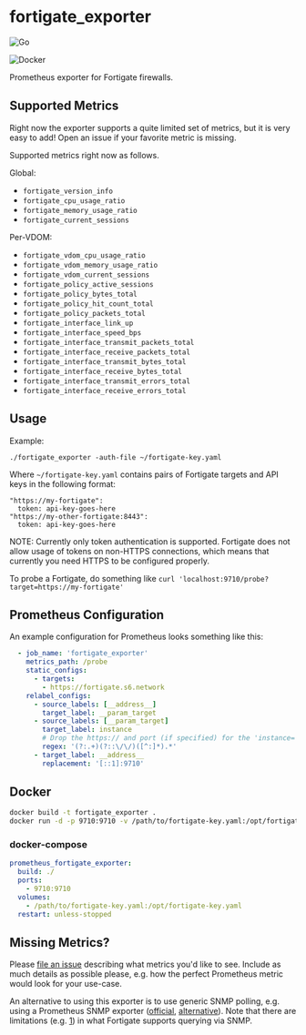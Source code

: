 # fortigate_exporter

![Go](https://github.com/bluecmd/fortigate_exporter/workflows/Go/badge.svg)

![Docker](https://github.com/bluecmd/fortigate_exporter/workflows/Docker/badge.svg)

Prometheus exporter for Fortigate firewalls.

## Supported Metrics

Right now the exporter supports a quite limited set of metrics, but it is very easy to add!
Open an issue if your favorite metric is missing.

Supported metrics right now as follows.

Global:

 * `fortigate_version_info`
 * `fortigate_cpu_usage_ratio`
 * `fortigate_memory_usage_ratio`
 * `fortigate_current_sessions`

Per-VDOM:

 * `fortigate_vdom_cpu_usage_ratio`
 * `fortigate_vdom_memory_usage_ratio`
 * `fortigate_vdom_current_sessions`
 * `fortigate_policy_active_sessions`
 * `fortigate_policy_bytes_total`
 * `fortigate_policy_hit_count_total`
 * `fortigate_policy_packets_total`
 * `fortigate_interface_link_up`
 * `fortigate_interface_speed_bps`
 * `fortigate_interface_transmit_packets_total`
 * `fortigate_interface_receive_packets_total`
 * `fortigate_interface_transmit_bytes_total`
 * `fortigate_interface_receive_bytes_total`
 * `fortigate_interface_transmit_errors_total`
 * `fortigate_interface_receive_errors_total`

## Usage

Example:

```
./fortigate_exporter -auth-file ~/fortigate-key.yaml
```

Where `~/fortigate-key.yaml` contains pairs of Fortigate targets and API keys in the following format:

```
"https://my-fortigate":
  token: api-key-goes-here
"https://my-other-fortigate:8443":
  token: api-key-goes-here
```

NOTE: Currently only token authentication is supported. Fortigate does not allow usage of tokens on non-HTTPS connections,
which means that currently you need HTTPS to be configured properly.

To probe a Fortigate, do something like `curl 'localhost:9710/probe?target=https://my-fortigate'`

## Prometheus Configuration

An example configuration for Prometheus looks something like this:

```yaml
  - job_name: 'fortigate_exporter'
    metrics_path: /probe
    static_configs:
      - targets:
        - https://fortigate.s6.network
    relabel_configs:
      - source_labels: [__address__]
        target_label: __param_target
      - source_labels: [__param_target]
        target_label: instance
        # Drop the https:// and port (if specified) for the 'instance=' label
        regex: '(?:.+)(?::\/\/)([^:]*).*'
      - target_label: __address__
        replacement: '[::1]:9710'
```

## Docker

```bash
docker build -t fortigate_exporter .
docker run -d -p 9710:9710 -v /path/to/fortigate-key.yaml:/opt/fortigate-key.yaml fortigate_exporter
```

### docker-compose

```yaml
prometheus_fortigate_exporter:
  build: ./
  ports:
    - 9710:9710
  volumes:
    - /path/to/fortigate-key.yaml:/opt/fortigate-key.yaml
  restart: unless-stopped
```

## Missing Metrics?

Please [file an issue](https://github.com/bluecmd/fortigate_exporter/issues/new) describing what metrics you'd like to see.
Include as much details as possible please, e.g. how the perfect Prometheus metric would look for your use-case.

An alternative to using this exporter is to use generic SNMP polling, e.g. using a Prometheus SNMP exporter
([official](https://github.com/prometheus/snmp_exporter), [alternative](https://github.com/dhtech/snmpexporter)).
Note that there are limitations (e.g. [1](https://kb.fortinet.com/kb/documentLink.do?externalID=FD47703))
in what Fortigate supports querying via SNMP.
